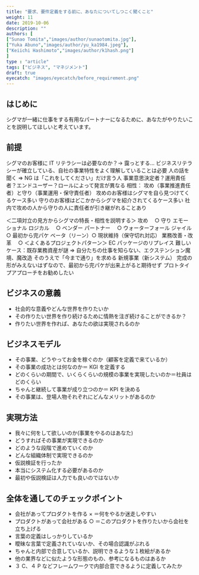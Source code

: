 ```yaml
---
title: "要求、要件定義をする前に、あなたについてしつこく聞くこと"
weight: 11
date: 2019-10-06
description: ""
authors: [
["Sunao Tomita","images/author/sunaotomita.jpg"],
["Yuka Abuno","images/author/yu_ka1984.jpeg"],
["Keiichi Hashimoto","images/author/k1hash.png"]
]
type : "article"
tags: ["ビジネス", "マネジメント"]
draft: true
eyecatch: "images/eyecatch/before_requirement.png"
---
```


<!--
今後の対応について
・向井さんを筆頭に全員で全体のアウトライン（章立て）を作成し各パート担当を決める
・プロジェクト開始～サービスインまでが一つのプロジェクト、ここはゴールではない
　サービスイン後の PM は？についてまとまっていない
・シグマコンサルティングにとって新規と保守のバランスの理想はどこ？
　会社としてのバランス（理想）とプロジェクト別のバランス（現実）の Fit＆Gap で言語化する
　 └ 保守の売り上げって全体の何割？
・新しい課題を顕在化するためのお手伝い（SI）、プロジェクトシンクサイクルで課題を解決し続ける
・「私たちは成長するための保守・運用しか受け付けません！」
・「ビジネスに本気な人」が対象
-->

## はじめに

シグマが一緒に仕事をする有用なパートナーになるために、あなたがやりたいことを説明してほしいと考えています。

## 前提

シグマのお客様に IT リテラシーは必要なのか？→ 靄っとする…
ビジネスリテラシーが確立している、自社の事業特性をよく理解していることは必要
人の話を聞く ⇒ NG は「これをしてください」だけ言う人
事業意思決定者？運用責任者？エンドユーザー？ロールによって発言が異なる
相性：
攻め（事業推進責任者）と守り（事業運用・保守責任者）
攻めのお客様はシグマを自ら見つけてくるケース多い
守りのお客様はどこかからシグマを紹介されてくるケース多い
社内で攻めの人から守りの人に責任者が引き継がれることあり

＜二項対立の見方からシグマの特長・相性を説明する＞
攻め　 ○
守り
エモーショナル
ロジカル　 ○
ベンダー
パートナー　 ○
ウォーターフォール
ジャイル　 ○
最初から完パケ
ベータ（リーン）○
現状維持（保守切れ対応）
業務改善・改革　 ○
＜よくあるプロジェクトパターン＞
EC パッケージのリプレイス
難しいケース：既存業務資産が謎 ⇒ 自分たちの仕事を知らない、エクステンション魔境、魔改造
そのうえで「今まで通り」を求める
新規事業（新システム）
完成の形がみえないはずなので、最初から完パケが出来上がると期待せず
プロトタイプアプローチをお勧めしたい

## ビジネスの意義

- 社会的な意義やどんな世界を作りたいか
- その作りたい世界を作り続けるために情熱を注ぎ続けることができるか？
- 作りたい世界を作れば、あなたの欲は実現されるのか

## ビジネスモデル

- その事業、どうやってお金を稼ぐのか（顧客を定義で来ているか）
- その事業の成功とは何なのか＝ KGI を定義する
- どのくらいの期間で、いくらくらいの規模の事業を実現したいのか＝社員はどのくらい
- ちゃんと継続して事業が成り立つのか＝ KPI を決める
- その事業は、登場人物それぞれにどんなメリットがあるのか

## 実現方法

- 我々に何をして欲しいのか(事業をやるのはあなた)
- どうすればその事業が実現できるのか
- どのような段階で進めていくのか
- どんな組織体制で実現できるのか
- 仮説検証を行ったか
- 本当にシステム化する必要があるのか
- 最初や仮説検証は人力でも良いのではないか

## 全体を通してのチェックポイント

- 会社があってプロダクトを作る × ＝何をやるか迷走しやすい
- プロダクトがあって会社がある ○ ＝このプロダクトを作りたいから会社を立ち上げる
- 言葉の定義はしっかりしているか
- 曖昧な言葉で定義されていないか、その場合認識がぶれる
- ちゃんと内部で合意しているか、説明できるような１枚絵があるか
- 他の業界などに似たような形態のもの、参考になるものはあるか
- ３ C、４ P などフレームワークで内部合意できるように定義してみたか
